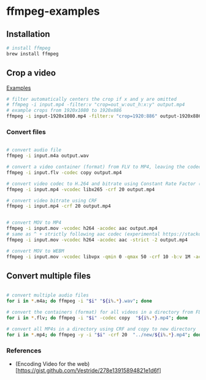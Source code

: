 # ffmpeg-examples




## Installation

```bash
# install ffmpeg
brew install ffmpeg

```



## Crop a video

[Examples](https://video.stackexchange.com/a/4571/25602)

```bash
# filter automatically centers the crop if x and y are omitted
# ffmpeg -i input.mp4 -filter:v "crop=out_w:out_h:x:y" output.mp4
# example crops from 1920x1080 to 1920x886
ffmpeg -i input-1920x1080.mp4 -filter:v "crop=1920:886" output-1920x886.mp4

```


### Convert files

```bash

# convert audio file
ffmpeg -i input.m4a output.wav

# convert a video container (format) from FLV to MP4, leaving the codec the same
ffmpeg -i input.flv -codec copy output.mp4

# convert video codec to H.264 and bitrate using Constant Rate Factor (lowers the average bit rate, but retains better quality. Vary the CRF between around 18 and 24 — the lower, the higher the bitrate)
ffmpeg -i input.mp4 -vcodec libx265 -crf 20 output.mp4

# convert video bitrate using CRF
ffmpeg -i input.mp4 -crf 20 output.mp4


# convert MOV to MP4
ffmpeg -i input.mov -vcodec h264 -acodec aac output.mp4
# same as ^ + strictly following aac codec (experimental https://stackoverflow.com/a/35247468/441878 )
ffmpeg -i input.mov -vcodec h264 -acodec aac -strict -2 output.mp4

# convert MOV to WEBM
ffmpeg -i input.mov -vcodec libvpx -qmin 0 -qmax 50 -crf 10 -b:v 1M -acodec libvorbis output.webm

```


## Convert multiple files

```bash

# convert multiple audio files
for i in *.m4a; do ffmpeg -i "$i" "${i%.*}.wav"; done

# convert the containers (format) for all videos in a directory from FLV to MP4, leaving the codec the same
for i in *.flv; do ffmpeg -i "$i" -codec copy  "${i%.*}.mp4"; done

# convert all MP4s in a directory using CRF and copy to new directory
for i in *.mp4; do ffmpeg -y -i "$i" -crf 20  "../new/${i%.*}.mp4"; done

```



### References

- (Encoding Video for the web)[https://gist.github.com/Vestride/278e13915894821e1d6f]

